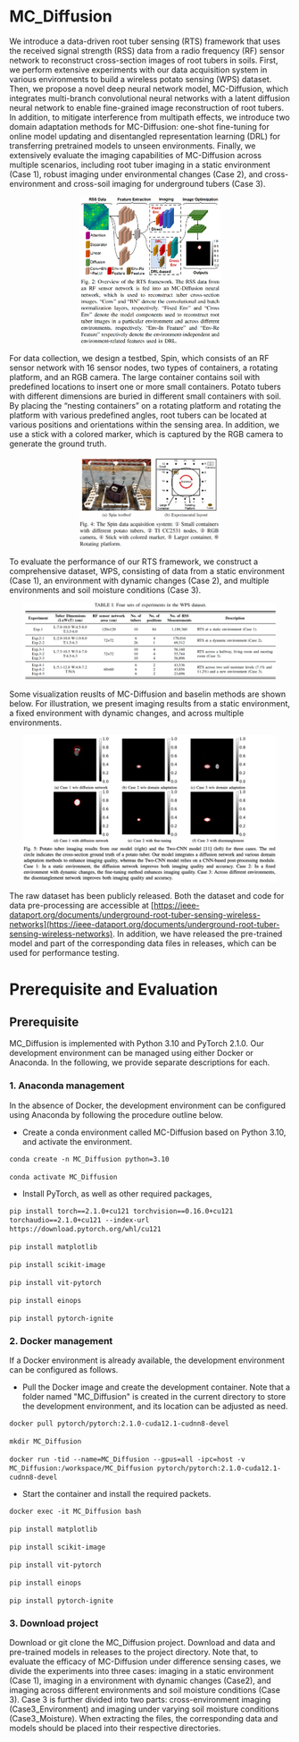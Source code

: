 # MC_Diffusion
We introduce a data-driven root tuber sensing (RTS) framework that uses the received signal strength (RSS) data from a radio frequency (RF) sensor network to reconstruct cross-section images of root tubers in soils. First, we perform extensive experiments with our data acquisition system in various environments to build a wireless potato sensing (WPS) dataset. Then, we propose a novel deep neural network model, MC-Diffusion, which integrates multi-branch convolutional neural networks with a latent diffusion neural network to enable fine-grained image reconstruction of root tubers. In addition, to mitigate interference from multipath effects, we introduce two domain adaptation methods for MC-Diffusion: one-shot fine-tuning for online model updating and disentangled representation learning (DRL) for transferring pretrained models to unseen environments. Finally, we extensively evaluate the imaging capabilities of MC-Diffusion across multiple scenarios, including root tuber imaging in a static environment (Case 1), robust imaging under environmental changes (Case 2), and cross-environment and cross-soil imaging for underground tubers (Case 3).
<p align="center">
  <img src="images/Overview.png" alt="Overview" width="50%"/>
</p>

For data collection, we design a testbed, Spin, which consists of an RF sensor network with 16 sensor nodes, two types of containers, a rotating platform, and an RGB camera. The large container contains soil with predefined locations to insert one or more small containers. Potato tubers with different dimensions are buried in different small containers with soil. By placing the “nesting containers” on a rotating platform and rotating the platform with various predefined angles, root tubers can be located at various positions and orientations within the sensing area. In addition, we use a stick with a colored marker, which is captured by the RGB camera to generate the ground truth.  
<p align="center">
  <img src="images/Testbed.png" alt="Testbed" width="50%"/>
</p>

To evaluate the performance of our RTS framework, we construct a comprehensive dataset, WPS, consisting of data from a static environment (Case 1), an environment with dynamic changes (Case 2), and multiple environments and soil moisture conditions (Case 3).
<p align="center">
  <img src="images/Dataset.png" alt="Dataset" width="90%"/>
</p>

Some visualization reuslts of MC-Diffusion and baselin methods are shown below. For illustration, we present imaging results from a static environment, a fixed environment with dynamic changes, and across multiple environments. 
<p align="center">
  <img src="images/Visualization.png" alt="Visualization" width="90%"/>
</p>

The raw dataset has been publicly released. Both the dataset and code for data pre-processing are accessible at [https://ieee-dataport.org/documents/underground-root-tuber-sensing-wireless-networks](https://ieee-dataport.org/documents/underground-root-tuber-sensing-wireless-networks). In addition, we have released the pre-trained model and part of the corresponding data files in releases, which can be used for performance testing. 


# Prerequisite and Evaluation

## Prerequisite
MC_Diffusion is implemented with Python 3.10 and PyTorch 2.1.0. Our development environment can be managed using either Docker or Anaconda. In the following, we provide separate descriptions for each. 

### 1. Anaconda management
In the absence of Docker, the development environment can be configured using Anaconda by following the procedure outline below.

* Create a conda environment called MC-Diffusion based on Python 3.10, and activate the environment.
```
conda create -n MC_Diffusion python=3.10

conda activate MC_Diffusion
```
* Install PyTorch, as well as other required packages,
```
pip install torch==2.1.0+cu121 torchvision==0.16.0+cu121 torchaudio==2.1.0+cu121 --index-url https://download.pytorch.org/whl/cu121

pip install matplotlib

pip install scikit-image

pip install vit-pytorch

pip install einops

pip install pytorch-ignite
```

### 2. Docker management
If a Docker environment is already available, the development environment can be configured as follows. 

* Pull the Docker image and create the development container. Note that a folder named "MC_Diffusion" is created in the current directory to store the development environment, and its location can be adjusted as need. 
```
docker pull pytorch/pytorch:2.1.0-cuda12.1-cudnn8-devel

mkdir MC_Diffusion

docker run -tid --name=MC_Diffusion --gpus=all -ipc=host -v MC_Diffusion:/workspace/MC_Diffusion pytorch/pytorch:2.1.0-cuda12.1-cudnn8-devel
```

* Start the container and install the required packets.
```
docker exec -it MC_Diffusion bash

pip install matplotlib

pip install scikit-image

pip install vit-pytorch

pip install einops

pip install pytorch-ignite
```

### 3. Download project
Download or git clone the MC_Diffusion project. Download and data and pre-trained models in releases to the project directory. Note that, to evaluate the efficacy of MC-Diffusion under difference sensing cases, we divide the experiments into three cases: imaging in a static environment (Case 1), imaging in a environment with dynamic changes (Case2), and imaging across different environments and soil moisture conditions (Case 3). Case 3 is further divided into two parts: cross-environment imaging (Case3_Environment) and imaging under varying soil moisture conditions (Case3_Moisture). When extracting the files, the corresponding data and models should be placed into their respective directories. 

